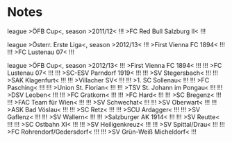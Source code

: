 # Notes

league >ÖFB Cup<, season >2011/12<
!!! >FC Red Bull Salzburg II<  !!!

league >Österr. Erste Liga<, season >2012/13<
!!! >First Vienna FC 1894<  !!!
!!! >FC Lustenau 07<  !!!

league >ÖFB Cup<, season >2012/13<
!!! >First Vienna FC 1894<  !!!
!!! >FC Lustenau 07<  !!!
!!! >SC-ESV Parndorf 1919<  !!!
!!! >SV Stegersbach<  !!!
!!! >SAK Klagenfurt<  !!!
!!! >Villacher SV<  !!!
!!! >1. SC Sollenau<  !!!
!!! >FC Pasching<  !!!
!!! >Union St. Florian<  !!!
!!! >TSV St. Johann im Pongau<  !!!
!!! >DSV Leoben<  !!!
!!! >FC Gratkorn<  !!!
!!! >FC Hard<  !!!
!!! >SC Bregenz<  !!!
!!! >FAC Team für Wien<  !!!
!!! >SV Schwechat<  !!!
!!! >SV Oberwart<  !!!
!!! >ASK Bad Vöslau<  !!!
!!! >SC Retz<  !!!
!!! >SCU Ardagger<  !!!
!!! >SV Gaflenz<  !!!
!!! >SV Wallern<  !!!
!!! >Salzburger AK 1914<  !!!
!!! >SV Reutte<  !!!
!!! >SC Ostbahn XI<  !!!
!!! >SV Heiligenkreuz<  !!!
!!! >SV Spittal/Drau<  !!!
!!! >FC Rohrendorf/Gedersdorf<  !!!
!!! >SV Grün-Weiß Micheldorf<  !!!
